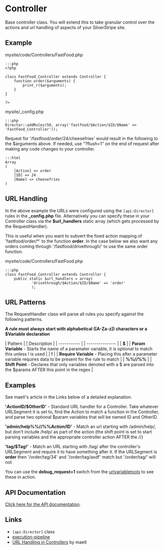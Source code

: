 # Controller

Base controller class.  You will extend this to take granular control over the actions and url handling of aspects of
your SilverStripe site.


## Example

mysite/code/Controllers/FastFood.php

	:::php
	<?php
	
	class FastFood_Controller extends Controller {
	    function order($arguments) {
	        print_r($arguments);
	    }
	}
	
	?>


mysite/_config.php

	:::php
	Director::addRules(50, array('fastfood/$Action/$ID/$Name' => 'FastFood_Controller'));


Request for '/fastfood/order/24/cheesefries' would result in the following to the $arguments above. If needed, use
"?flush=1" on the end of request after making any code changes to your controller.

	:::html
	Array
	(
	    [Action] => order
	    [ID] => 24
	    [Name] => cheesefries
	)


## URL Handling

In the above example the URLs were configured using the `[api:Director]` rules in the **_config.php** file. 
Alternatively you can specify these in your Controller class via the **$url_handlers** static array (which gets
processed by the RequestHandler).  

This is useful when you want to subvert the fixed action mapping of 'fastfood/order/*' to the function **order**.  In
the case below we also want any orders coming through '/fastfood/drivethrough/' to use the same order function.

mysite/code/Controllers/FastFood.php

	:::php
	class FastFood_Controller extends Controller {
	    public static $url_handlers = array(
	            'drivethrough/$Action/$ID/$Name' => 'order'
	            );



## URL Patterns

The RequestHandler class will parse all rules you specify against the following patterns.

**A rule must always start with alphabetical ([A-Za-z]) characters or a $Variable declaration**

 | Pattern |							| Description | 
 | ----------- |						| --------------- | 
 | **$**       |						| **Param Variable** - Starts the name of a paramater variable, it is optional to match this unless ! is used | 
 | **!**       | 						| **Require Variable** - Placing this after a parameter variable requires data to be present for the rule to match | 
 | **%%//%%**  | 						| **Shift Point** - Declares that only variables denoted with a $ are parsed into the $params AFTER this point in the regex | 

## Examples

See maetl's article in the Links below of a detailed explanation. 

**'$Action%%//%%$ID/$OtherID'** - Standard URL handler for a Controller.  Take whatever URLSegment it is set to, find
the Action to match a function in the Controller, and parse two optional $param variables that will be named ID and
OtherID.


**'admin/help%%//%%$Action/$ID'** - Match an url starting with /admin/help/, but don't include /help/ as part of the
action (the shift point is set to start parsing variables and the appropriate controller action AFTER the //)


**'tag/$Tag!'** - Match an URL starting with /tag/ after the controller's URLSegment and require it to have something
after it.  If the URLSegment is **order** then '/order/tag/34' and '/order/tag/asdf' match but '/order/tag/' will not


You can use the **debug_request=1** switch from the [urlvariabletools](urlvariabletools) to see these in action.

## API Documentation

[Click here for the API documentation](http://api.silverstripe.org/trunk/sapphire/Controller.html).


## Links

*  `[api:Director]` class
*  [execution-pipeline](/reference/execution-pipeline)
*  [URL Handling in Controllers](http://maetl.net/silverstripe-url-handling) by maetl
